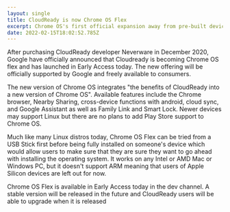 ```yaml
---
layout: single
title: CloudReady is now Chrome OS Flex
excerpt: Chrome OS's first official expansion away from pre-built devices
date: 2022-02-15T18:02:52.785Z
---
```

After purchasing CloudReady developer Neverware in December 2020, Google have officially announced that Cloudready is becoming Chrome OS flex and has launched in Early Access today. The new offering will be officially supported by Google and freely available to consumers.

The new version of Chrome OS integrates "the benefits of CloudReady into a new version of Chrome OS". Available features include the Chrome browser, Nearby Sharing, cross-device functions with android, cloud sync, and Google Assistant as well as Family Link and Smart Lock. Newer devices may support Linux but there are no plans to add Play Store support to Chrome OS.

Much like many Linux distros today, Chrome OS Flex can be tried from a USB Stick first before being fully installed on someone's device which would allow users to make sure that they are sure they want to go ahead with installing the operating system. It works on any Intel or AMD Mac or Windows PC, but it doesn't support ARM meaning that users of Apple Silicon devices are left out for now.

Chrome OS Flex is available in Early Access today in the dev channel. A stable version will be released in the future and CloudReady users will be able to upgrade when it is released